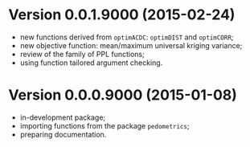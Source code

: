 # Version 0.0.1.9000 (2015-02-24)

* new functions derived from `optimACDC`: `optimDIST` and `optimCORR`;
* new objective function: mean/maximum universal kriging variance;
* review of the family of PPL functions;
* using function tailored argument checking.

# Version 0.0.0.9000 (2015-01-08)

* in-development package;
* importing functions from the package `pedometrics`;
* preparing documentation.
